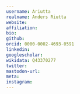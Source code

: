 ```yaml
---
username: Ariutta
realname: Anders Riutta
website: 
affiliation: 
bio: 
github: 
orcid: 0000-0002-4693-0591
linkedin: 
googlescholar: 
wikidata: Q43370277
twitter: 
mastodon-url: 
meta:
instagram:
---
```

